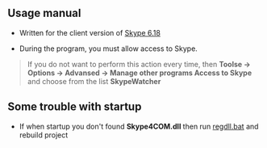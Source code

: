 ## Usage manual
 - Written for the client version of [Skype 6.18](https://github.com/vdovinanton/Skype.Call.Register/tree/master/Dependencies/Old%20version)

 - During the program, you must allow access to Skype.

> If you do not want to perform this action every time, then **Toolse -> Options -> Advansed -> Manage other programs Access to Skype** and choose from the list **SkypeWatcher**

## Some trouble with startup

 - If when startup you don't found **Skype4COM.dll** then run [regdll.bat](https://github.com/vdovinanton/Skype.Call.Register/tree/master/Dependencies) and rebuild project
